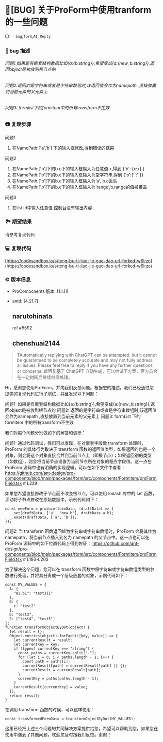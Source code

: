 # 🐛[BUG] 关于ProForm中使用tranform的一些问题

`⭕️   bug`,`form`,`AI Reply`

### 🐛 bug 描述

###### 问题1.如果是有嵌套结构数据比如{a:{b:string}},希望变成{a:{new_b:string}},返回object是被放到根节点的

###### 问题2.返回的是字符串或者是字符串数组时,该返回值会作为namepath ,直接放置到当前元素的父元素上

###### 问题3: formlist下的formitem中的所有transform不生效

### 📷 复现步骤

问题1

1. 在NamePath:['a','b'] 下的输入框修改,得到错误的结果

问题2

1. 在NamePath:['b']下的b.c下的输入框输入为任意值 x,得到 {'b': {x:x} }
2. 在NamePath:['b']下的b.c下的输入框输入为空字符串,得到 {'b':{'':''}}
3. 在NamePath:['b']下的b.c下的输入框输入为'a', b.c丢失
4. 在NamePath:['b']下的b.c下的输入框输入为'range',b.range的值被覆盖

问题3

1. 在list.id中输入任意值,控制台没有输出内容

### 🏞 期望结果

请参考复现代码

### 💻 复现代码

[https://codesandbox.io/s/tong-bu-ti-jiao-jie-guo-dao-url-forked-w6lrzo](https://codesandbox.io/s/tong-bu-ti-jiao-jie-guo-dao-url-forked-w6lrzo)

### © 版本信息

- ProComponents 版本: [1.1.11]
- antd: [4.21.7]

  ## narutohinata

  ref #5592

  ## chenshuai2144

> TAutomatically replying with ChatGPT can be attempted, but it cannot be guaranteed to be completely accurate and may not fully address all issues. Please feel free to reply if you have any further questions or concerns.
> 此回复基于 ChatGPT 自动生成，可以尝试下方案，官方员会在一定时间后继续继续处理。

Hi，感谢您使用ProForm，并向我们反馈问题。根据您的描述，我们已经通过您提供的复现代码进行了测试，并且发现以下问题：

问题1: 如果是有嵌套结构数据比如{a:{b:string}},希望变成{a:{new_b:string}},返回object是被放到根节点的
问题2: 返回的是字符串或者是字符串数组时,该返回值会作为namepath ,直接放置到当前元素的父元素上
问题3: formList 下的 formItem 中的所有transform不生效

我们对每个问题分别做如下的解答和调研：

问题1:
通过代码测试，我们可以发现，在对嵌套字段做 transform 处理时，ProForm 的具体行为取决于 transform 函数的返回值类型，如果返回的也是一个对象，则会将这个对象直接合并到当前节点上（即根节点）；如果返回别的类型（如数组），则会将当前节点设置为当前节点所在对象的相应字段值。这一点在 ProForm 源码中也有明确的实现逻辑，可以在如下文件中查看：
https://github.com/ant-design/pro-components/blob/main/packages/form/src/components/FormItem/proFormField.tsx # L229

如果您希望直接修改子节点而不改变根节点，可以使用 lodash 库中的 set 函数，手动将子节点修改在原始数据中，示例代码如下：

```
const newForm = produce(formData, (draftData) => {
  _.set(draftData, ['a', 'new_b'], draftData.a.b);
  _.unset(draftData, ['a', 'b']);
});
```

问题2:
当 transform 函数返回值为字符串或字符串数组时，ProForm 会将其作为 namepath，将当前节点插入到名为 namepath 的父节点中。这一点也可以在 ProForm 源码中的如下位置代码上得到佐证：
https://github.com/ant-design/pro-components/blob/main/packages/form/src/components/FormItem/proFormField.tsx # L193-L203

为了解决这个问题，您可以在 transform 函数中将字符串或字符串数组类型的参数进行处理，并将其分离成一个层级嵌套的对象，示例代码如下：

```
const MY_VALUES = {
  A: {
    "a1.b1": "test111"
  },
  B: {
    c: "test2"
  },
  D: "test3",
  E: ["test4", "test5"]
};
function transformObjectByDot(object) {
  let result = {};
  Object.entries(object).forEach(([key, value]) => {
    let currentResult = result;
    let currentKey = key;
    if (typeof currentKey === "string") {
      const paths = currentKey.split(".");
      for (let i = 0; i < paths.length - 1; i++) {
        const path = paths[i];
        currentResult[path] = currentResult[path] || {};
        currentResult = currentResult[path];
      }
      currentKey = paths[paths.length - 1];
    }
    currentResult[currentKey] = value;
  });
  return result;
}
```

在调用 transform 函数的时候，可以这样使用：

```
const transformedFormData = transformObjectByDot(MY_VALUES);
```

这里已经把上述三个问题的共同解决方案提供给您，希望可以帮助到您，如果您在使用中遇到了其他问题，欢迎您及时跟我们反馈。谢谢！
